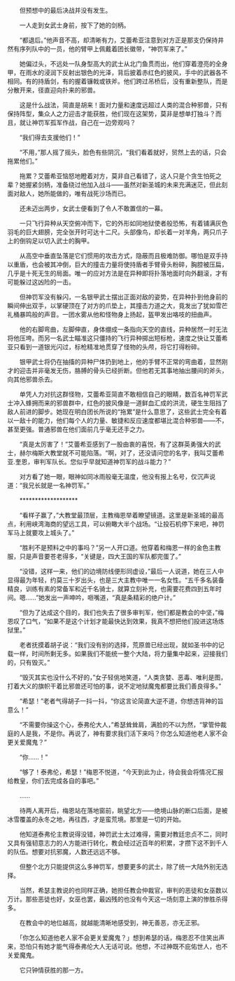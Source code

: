 　　但预想中的最后决战并没有发生。

　　一人走到女武士身前，按下了她的剑柄。

　　“都退后。”他声音不高，却清晰有力，艾蕾希亚注意到对方正是那支仍保持井然有序列队中的一员，他的臂甲上佩戴着团长徽带，“神罚军来了。”

　　她偏过头，不远处一队身型高大的武士从北门鱼贯而出，他们穿着澄亮的全身甲，在雨水的浸润下反射出银色的光泽，背后披着赤红色的披风，手中的武器各不相同。有的持盾剑，有的握着镰戟或铁斧。他们跨过吊桥后，没有重新整队，而是分散开来，径直迎向扑来的邪兽。

　　这是什么战法，简直是胡来！面对力量和速度远超过人类的混合种邪兽，只有保持阵型，集众人之力迎击才能获胜，他们现在这架势，莫非是想单打独斗？而且，就让神罚军孤军作战，自己在一边旁观吗？

　　“我们得去支援他们！”

　　“不用，”那人摇了摇头，脸色有些阴沉，“我们看着就好，贸然上去的话，只会拖累他们。”

　　拖累？艾蕾希亚恼怒地瞪着对方，莫非自己看错了，这人只是个贪生怕死之辈？她握紧剑柄，准备绕过他加入战斗——虽然对新圣城的未来充满迷茫，但此刻面对敌人，她所能做的，唯有战死沙场而已。

　　还未迈出两步，女武士便看到了令人不敢置信的一幕。

　　一只飞行异种从天空俯冲而下，它的外形如同地狱使者般恐怖，有着铺满灰色羽毛的巨大翅膀，完全张开时可达十二尺。头部像鸟，却长着一对羊角，两只爪子上的倒钩足以切入武士的胸甲。

　　从高空中垂直坠落是它们惯用的攻击方式，隐蔽而且极难防御。哪怕是双手持以重盾，也会被其冲倒，巨大的撞击力量将使持盾者手臂骨头粉碎，胸腔被压扁，几乎是十死无生的局面。唯一的应对方法是在异种即将扑落地面时向外翻滚，才有可能躲过这凶险的一击。

　　但神罚军没有躲闪，一名银甲武士摆出正面对敌的姿势，在异种扑到他身前的瞬间伸出双手，以掌硬顶在了对方的爪垫上，其撞击力道之大，竟发出了犹如雪芒礼桶暴鸣般的声音。一团水雾从他和怪物身上扬起，盔甲发出咯吱的扭曲声。

　　他的右脚弯曲，左脚伸直，身体绷成一条指向天空的直线，异种居然一时无法将他压垮。而另一名武士瞄准这只僵持的飞行异种掷出短标枪，速度之快让艾蕾希亚只看到一道银光闪过，标枪精准地贯穿了怪物的头颅，将它打得粉碎。

　　银甲武士将仍在抽搐的异种尸体扔到地上，他的手臂不正常的弯曲着，显然刚才的迎击并非毫发无伤，胳膊的骨头已经折断。但他若无其事地抽出腰间的斧头，向其他邪兽杀去。

　　单凭人力对抗这群怪物，艾蕾希亚简直不敢相信自己的眼睛，数百名神罚军武士冲入蜂拥而来的邪兽群中，红色的披风像是一道鲜血汇成的洪流，硬生生阻挡了敌人前进的脚步。她现在明白团长所说的“拖累”是什么意思了，这些武士完全有着以一敌十的能力，他们每个人的力量、敏捷和反应速度都堪比混合种邪兽——不，甚至更强。普通邪兽在他们面前几乎毫无还手之力。

　　“真是太厉害了！”艾蕾希亚感到了一股由衷的喜悦，有了这群英勇强大的武士，赫尔梅斯大教堂就不可能陷落。“啊，对了，还没请问您的名字，我叫艾蕾希亚.奎恩，审判军队长。您似乎早就知道神罚军的战斗能力？”

　　对方看了她一眼，眼神如同冰雨般毫无温度，他没有报上名号，仅沉声说道：“我兄长就是一名神罚军。”

　　*******************

　　“看样子赢了，”大教堂最顶层，主教梅恩举着瞭望镜道。这里是新圣城的最高点，利用峡湾海商的望远工具，可以俯瞰大半个战场。“让投石机停下来吧，神罚军马上就要攻上城头了。”

　　“胜利不是预料之中的事吗？”另一人开口道。他穿着和梅恩一样的金色主教服，只是声音要苍老得多，“关键是，四大王国的军队都完蛋了。”

　　“没错，这样一来，他们的边境防线便形同虚设，”最后一人说道，她在三人中显得最为年轻，约莫三十岁出头，也是三大主教中唯一一名女性。“五千多名装备精良，训练有素的常备军和近千名骑士，就算立刻补充，也需要花费四到五年时间。嗯……”她发出一声呻吟，咂嘴道，“真是条精彩的绝户计。”

　　“但为了达成这个目的，我们也失去了很多审判军，他们都是教会的中坚，”梅恩叹了口气，“如果不是这个计划才能最快达到效果，我真不想把他们投进这场炼狱里。”

　　老者抚摸着胡子说：“我们没有别的选择，荒原兽已经出现，就如圣书中的记载一样，时间所剩无多。如果我们不能统一整个大陆，将力量集中起来，迎接我们的，只有毁灭。”

　　“毁灭其实也没什么不好的，”女子轻佻地笑道，“人类贪婪、恶毒、唯利是图，打着大义的旗帜干着比邪兽还可怕的事，说不定地狱魔鬼都要比我们善良得多。”

　　“希瑟！”老者气得胡子一抖一抖，“你这言论简直大逆不道，你想违背神的旨意么！”

　　“不需要你操这个心，泰弗伦大人，”希瑟耸耸肩，满脸的不以为然，“掌管仲裁庭的人是我，不是你。再说了，神有要求我们活下来吗？你怎么知道他老人家不会更关爱魔鬼？”

　　“你……！”

　　“够了！泰弗伦，希瑟！”梅恩不悦道，“今天到此为止，待会我会将情况汇报给教皇，你们去完成各自的事吧。”

　　……

　　待两人离开后，梅恩站在落地窗前，眺望北方——绝境山脉的断口后面，是被冰雪覆盖的永冬之地，再往西，才是蛮荒境。那里是一切的开始。

　　他知道泰弗伦主教说得没错，神罚武士太过难得，需要对教廷忠贞不二，同时又具有强韧意志力的人方能进行转化，教会经过近百年的积累，才攒下这不到千人的队伍。想要对抗邪魔，人数还远远不够。

　　但整个北方只能提供这么多神罚军，想要更多的武士，除了统一大陆外别无选择。

　　当然，希瑟主教说的也同样正确，她担任教会仲裁官，审判的恶徒和女巫数以万计。那些恶徒也好，女巫也罢，最凶残的也没有今天这一场刻意上演的惨胜杀得多。

　　在教会中的地位越高，就越能清晰地感受到，神无善恶，亦无正邪。

　　「你怎么知道他老人家不会更关爱魔鬼？」想到希瑟的话，梅恩忍不住笑出声来，恐怕只有她才能气得泰弗伦大人无话可说。他想，不过神既不庇佑世人，也不关爱魔鬼。

　　它只钟情获胜的那一方。
